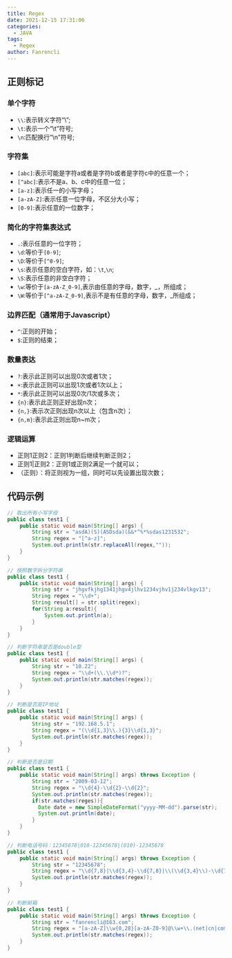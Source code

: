 ```yaml
---
title: Regex
date: 2021-12-15 17:31:06
categories:
  - JAVA
tags:
  - Regex
author: Fanrencli
---
```


## 正则标记

### 单个字符

-  `\\`:表示转义字符“\”;
-  `\t`:表示一个“\t”符号;
-  `\n`:匹配换行“\n”符号;


### 字符集

- `[abc]`:表示可能是字符a或者是字符b或者是字符c中的任意一个；
- `[^abc]`:表示不是a、b、c中的任意一位；
- `[a-z]`:表示任一的小写字母；
- `[a-zA-Z]`:表示任意一位字母，不区分大小写；
- `[0-9]`:表示任意的一位数字；


### 简化的字符集表达式

- `.`:表示任意的一位字符；
- `\d`:等价于`[0-9]`;
- `\D`:等价于`[^0-9]`;
- `\s`:表示任意的空白字符，如：`\t`,`\n`;
- `\S`:表示任意的非空白字符；
- `\w`:等价于`[a-zA-Z_0-9]`,表示由任意的字母，数字，_，所组成；
- `\W`:等价于`[^a-zA-Z_0-9]`,表示不是有任意的字母，数字，_所组成；


### 边界匹配（通常用于Javascript）

- `^`:正则的开始；
- `$`:正则的结束；


### 数量表达

- `?`:表示此正则可以出现0次或者1次；
- `+`:表示此正则可以出现1次或者1次以上；
- `*`:表示此正则可以出现0次/1次或多次；
- `{n}`:表示此正则正好出现n次；
- `{n,}`:表示次正则出现n次以上（包含n次）；
- `{n,m}`:表示此正则出现n~m次；


### 逻辑运算

- 正则1正则2：正则1判断后继续判断正则2；
- 正则1|正则2：正则1或正则2满足一个就可以；
- （正则）：将正则视为一组，同时可以先设置出现次数；

## 代码示例

```java
// 取出所有小写字母
public class test1 {
    public static void main(String[] args) {
        String str = "asdA)(S)(ASDsda)(&&*^%*%sdas1231532";
        String regex = "[^a-z]";
        System.out.println(str.replaceAll(regex,""));
    }
}

```
```java
// 按照数字拆分字符串
public class test1 {
    public static void main(String[] args) {
        String str = "jhgvfkjhg1341jhgv4jlhv1234vjhv1j234vlkgv13";
        String regex = "\\d+";
        String result[] = str.split(regex);
        for(String a:result){
            System.out.println(a);
        }
    }
}

```
```java
// 判断字符串是否是double型
public class test1 {
    public static void main(String[] args) {
        String str = "10.22";
        String regex = "\\d+(\\.\\d*)?";
        System.out.println(str.matches(regex));
    }
}

```
```java
// 判断是否是IP地址
public class test1 {
    public static void main(String[] args) {
        String str = "192.168.5.1";
        String regex = "(\\d{1,3}\\.){3}\\d{1,3}";
        System.out.println(str.matches(regex));
    }
}
```
```java
// 判断是否是日期
public class test1 {
    public static void main(String[] args) throws Exception {
        String str = "2009-03-12";
        String regex = "\\d{4}-\\d{2}-\\d{2}";
        System.out.println(str.matches(regex));
        if(str.matches(reges)){
          Date date = new SimpleDateFormat("yyyy-MM-dd").parse(str);
          System.out.println(date);
        }
    }
}
```
```java
// 判断电话号码：12345678|010-12345678|(010)-12345678
public class test1 {
    public static void main(String[] args) throws Exception {
        String str = "12345678";
        String regex = "\\d{7,8}|\\d{3,4}-\\d{7,8}|\\(\\d{3,4}\\)-\\d{7,8}";
        System.out.println(str.matches(regex));
    }
}
```
```java
// 判断邮箱
public class test1 {
    public static void main(String[] args) throws Exception {
        String str = "fanrencli@163.com";
        String regex = "[a-zA-Z]\\w{0,28}[a-zA-Z0-9]@\\w+\\.(net|cn|com\\.cn|com)";
        System.out.println(str.matches(regex));
    }
}

```